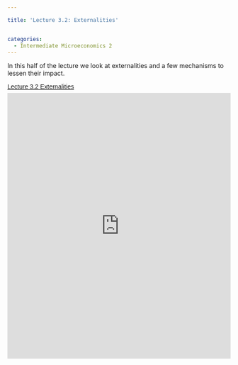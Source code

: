 ```yaml
---

title: 'Lecture 3.2: Externalities'


categories:
  - Intermediate Microeconomics 2
---
```

In this half of the lecture we look at externalities and a few mechanisms to lessen their impact. 

<p style=" margin: 12px auto 6px auto; font-family: Helvetica,Arial,Sans-serif; font-style: normal; font-variant: normal; font-weight: normal; font-size: 14px; line-height: normal; font-size-adjust: none; font-stretch: normal; -x-system-font: none; display: block;">   <a title="View Lecture 3.2 Externalities on Scribd" href="https://www.scribd.com/doc/126645342/Lecture-3-2-Externalities" style="text-decoration: underline;">Lecture 3.2 Externalities</a></p><iframe src="https://www.scribd.com/embeds/126645342/content?start_page=1&view_mode=scroll" data-auto-height="false" data-aspect-ratio="undefined" scrolling="no" width="100%" height="600" frameborder="0"></iframe>